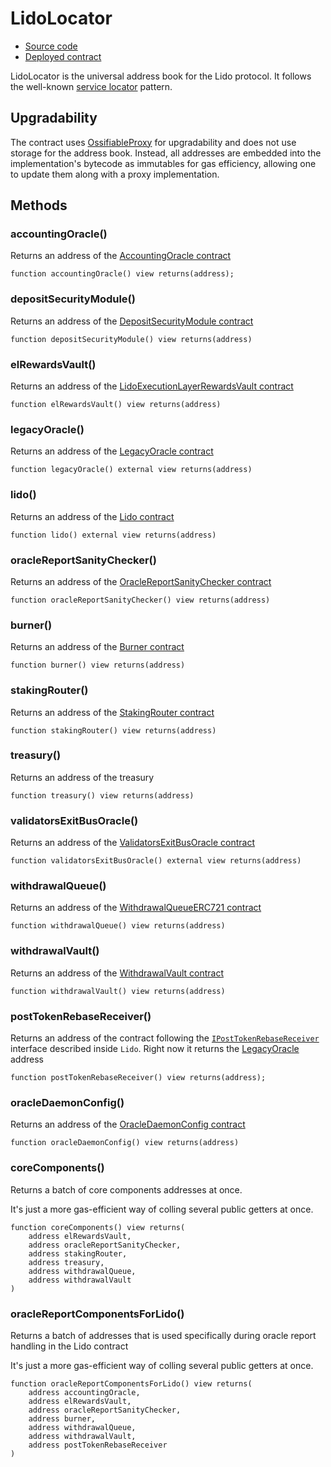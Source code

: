 # LidoLocator

- [Source code](https://github.com/lidofinance/lido-dao/blob/master/contracts/0.8.9/LidoLocator.sol)
- [Deployed contract](https://etherscan.io/address/0xC1d0b3DE6792Bf6b4b37EccdcC24e45978Cfd2Eb)

LidoLocator is the universal address book for the Lido protocol.
It follows the well-known [service locator](https://en.wikipedia.org/wiki/Service_locator_pattern) pattern.

## Upgradability

The contract uses [OssifiableProxy](./ossifiable-proxy.md) for upgradability and
does not use storage for the address book. Instead, all addresses are embedded into
the implementation's bytecode as immutables for gas efficiency, allowing one to
update them along with a proxy implementation.

## Methods

### accountingOracle()

Returns an address of the [AccountingOracle contract](./accounting-oracle.md)

```sol
function accountingOracle() view returns(address);
```

### depositSecurityModule()

Returns an address of the [DepositSecurityModule contract](./deposit-security-module.md)

```sol
function depositSecurityModule() view returns(address)
```

### elRewardsVault()

Returns an address of the [LidoExecutionLayerRewardsVault contract](./lido-execution-layer-rewards-vault.md)

```sol
function elRewardsVault() view returns(address)
```

### legacyOracle()

Returns an address of the [LegacyOracle contract](./legacy-oracle.md)

```sol
function legacyOracle() external view returns(address)
```

### lido()

Returns an address of the [Lido contract](./lido.md)

```sol
function lido() external view returns(address)
```

### oracleReportSanityChecker()

Returns an address of the [OracleReportSanityChecker contract](./oracle-report-sanity-checker.md)

```sol
function oracleReportSanityChecker() view returns(address)
```

### burner()

Returns an address of the [Burner contract](./burner.md)

```sol
function burner() view returns(address)
```

### stakingRouter()

Returns an address of the [StakingRouter contract](./staking-router.md)

```sol
function stakingRouter() view returns(address)
```

### treasury()

Returns an address of the treasury

```sol
function treasury() view returns(address)
```

### validatorsExitBusOracle()

Returns an address of the [ValidatorsExitBusOracle contract](./validators-exit-bus-oracle.md)

```sol
function validatorsExitBusOracle() external view returns(address)
```

### withdrawalQueue()

Returns an address of the [WithdrawalQueueERC721 contract](./withdrawal-queue-erc721.md)

```sol
function withdrawalQueue() view returns(address)
```

### withdrawalVault()

Returns an address of the [WithdrawalVault contract](./withdrawal-vault.md)

```sol
function withdrawalVault() view returns(address)
```

### postTokenRebaseReceiver()

Returns an address of the contract following the [`IPostTokenRebaseReceiver`](https://github.com/lidofinance/lido-dao/blob/cadffa46a2b8ed6cfa1127fca2468bae1a82d6bf/contracts/0.4.24/Lido.sol#L20-L30) interface described inside `Lido`.
Right now it returns the [LegacyOracle](./legacy-oracle.md) address

```sol
function postTokenRebaseReceiver() view returns(address);
```

### oracleDaemonConfig()

Returns an address of the [OracleDaemonConfig contract](./oracle-daemon-config.md)

```sol
function oracleDaemonConfig() view returns(address)
```

### coreComponents()

Returns a batch of core components addresses at once.

It's just a more gas-efficient way of colling several public getters at once.

```sol
function coreComponents() view returns(
    address elRewardsVault,
    address oracleReportSanityChecker,
    address stakingRouter,
    address treasury,
    address withdrawalQueue,
    address withdrawalVault
)
```


### oracleReportComponentsForLido()

Returns a batch of addresses that is used specifically during oracle report
handling in the Lido contract

It's just a more gas-efficient way of colling several public getters at once.

```sol
function oracleReportComponentsForLido() view returns(
    address accountingOracle,
    address elRewardsVault,
    address oracleReportSanityChecker,
    address burner,
    address withdrawalQueue,
    address withdrawalVault,
    address postTokenRebaseReceiver
)
```
